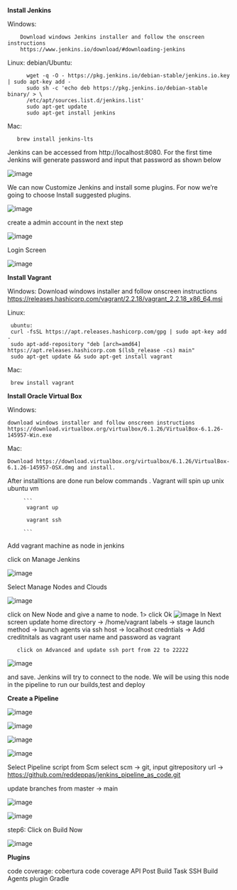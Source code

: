 **Install Jenkins**
 
 Windows:
 
        Download windows Jenkins installer and follow the onscreen instructions
        https://www.jenkins.io/download/#downloading-jenkins
    
 Linux:
       debian/Ubuntu:
       
      
          wget -q -O - https://pkg.jenkins.io/debian-stable/jenkins.io.key | sudo apt-key add -
          sudo sh -c 'echo deb https://pkg.jenkins.io/debian-stable binary/ > \
          /etc/apt/sources.list.d/jenkins.list'
          sudo apt-get update
          sudo apt-get install jenkins
      
         
 Mac:  
      
    
       brew install jenkins-lts
    

Jenkins can be accessed from http://localhost:8080. For the first time Jenkins will generate password and input that password as shown below

![image](https://user-images.githubusercontent.com/20655128/137576275-afd2366c-393e-4e39-a121-e334187d95fd.png)

We can now Customize Jenkins and install some plugins. For now we’re going to choose Install suggested plugins.

![image](https://user-images.githubusercontent.com/20655128/137576297-67089540-525d-4c73-b889-58a6e064eda2.png)


create a admin account in the next step 


![image](https://user-images.githubusercontent.com/20655128/137576318-e192b8fe-769f-4199-a55b-2344ab8daf3e.png)


Login Screen

![image](https://user-images.githubusercontent.com/20655128/137576345-d7dd384d-72d7-487a-88fe-2c17bdd648a4.png)


**Install Vagrant**

Windows:
    Download windows installer and follow onscreen instructions
    https://releases.hashicorp.com/vagrant/2.2.18/vagrant_2.2.18_x86_64.msi
    
Linux:

     ubuntu:
     curl -fsSL https://apt.releases.hashicorp.com/gpg | sudo apt-key add -
     sudo apt-add-repository "deb [arch=amd64] https://apt.releases.hashicorp.com $(lsb_release -cs) main"
     sudo apt-get update && sudo apt-get install vagrant

Mac:
   
   ```
    brew install vagrant
   ```
   
**Install Oracle Virtual Box**

Windows:

   ```
   download windows installer and follow onscreen instructions
   https://download.virtualbox.org/virtualbox/6.1.26/VirtualBox-6.1.26-145957-Win.exe
   ```

   
Mac:
   ```
   Download https://download.virtualbox.org/virtualbox/6.1.26/VirtualBox-6.1.26-145957-OSX.dmg and install.
   ```




After installtions are done run below commands . Vagrant will spin up unix ubuntu vm 

         ```
          vagrant up
      
          vagrant ssh
        
         ```
 Add vagrant machine as node in jenkins
 
 click on Manage Jenkins 
 
 ![image](https://user-images.githubusercontent.com/20655128/137575520-04a9d2c7-3b74-49f0-b904-3b454b009eb9.png)

Select Manage Nodes and Clouds

![image](https://user-images.githubusercontent.com/20655128/137575551-a81b8a72-47e2-4bd1-9d38-c343c874b6d2.png)

click on New Node and give a name to node.
 1> click Ok
![image](https://user-images.githubusercontent.com/20655128/137575569-ff2de23b-3c1b-46ee-bc5d-2f102db61015.png)
In Next screen 
update home directory -> /home/vagrant
       labels -> stage
       launch method -> launch agents via ssh
       host -> localhost
       credntials -> Add creditnitals as vagrant user name and password as vagrant
       
       click on Advanced and update ssh port from 22 to 22222
       
![image](https://user-images.githubusercontent.com/20655128/137575708-65bf2327-3ca9-4ed7-9b97-db6c92c7a8eb.png)

and save. Jenkins will try to connect to the node. We will be using this node in the pipeline to run our builds,test and deploy



**Create a Pipeline**

![image](https://user-images.githubusercontent.com/20655128/137576357-a03e7b3b-ead4-4491-861a-6d3e84250e96.png)


![image](https://user-images.githubusercontent.com/20655128/137576376-5ed00f14-b96f-4732-8637-b98a90a96212.png)

![image](https://user-images.githubusercontent.com/20655128/137576400-2845023f-9903-45e9-aab9-f9301edb1063.png)


![image](https://user-images.githubusercontent.com/20655128/137576406-86815a00-121b-4f96-8fbc-333b073f5797.png)

Select Pipeline script from Scm 
select scm -> git, input gitrepository url -> https://github.com/reddeppas/jenkins_pipeline_as_code.git

update branches from master -> main

![image](https://user-images.githubusercontent.com/20655128/137576566-4bc8e8de-8cb7-49fd-9504-edcd80545d06.png)



![image](https://user-images.githubusercontent.com/20655128/137576415-0bbb7feb-6a1d-4f7c-b904-9e16b2f7d29b.png)





step6: Click on Build Now

![image](https://user-images.githubusercontent.com/20655128/137576769-ba402d64-1e89-414f-a6d1-4941e9dfe112.png)


**Plugins**

code coverage:
 cobertura 
 code coverage API 
Post Build Task
SSH Build Agents plugin
Gradle


